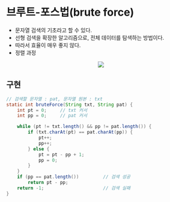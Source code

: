 # 브루트-포스법(brute force)
- 문자열 검색의 기초라고 할 수 있다.
- 선형 검색을 확장한 알고리즘으로, 전체 데이터를 탐색하는 방법이다.
- 따라서 효율이 매우 좋지 않다.
- 정렬 과정
<p align="center"><img src = "https://github.com/qlalzl9/TIL/blob/master/Algorithm/img/Brute_Force_1.jpg"></p>

## 구현
```java
// 검색할 문자열 : pat, 문자열 원본 : txt
static int bruteForce(String txt, String pat) {
	int pt = 0;		// txt 커서
	int pp = 0;		// pat 커서

	while (pt != txt.length() && pp != pat.length()) {
		if (txt.charAt(pt) == pat.charAt(pp)) {
			pt++;
			pp++;
		} else {
			pt = pt - pp + 1;
			pp = 0;
		}
	}
	if (pp == pat.length())			// 검색 성공
		return pt - pp;
	return -1;						// 검색 실패
}
```